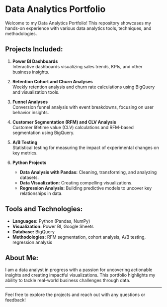 # Data Analytics Portfolio

Welcome to my Data Analytics Portfolio! This repository showcases my hands-on experience with various data analytics tools, techniques, and methodologies.

## Projects Included:
1. **Power BI Dashboards**  
   Interactive dashboards visualizing sales trends, KPIs, and other business insights.
   
2. **Retention Cohort and Churn Analyses**  
   Weekly retention analysis and churn rate calculations using BigQuery and visualization tools.
   
3. **Funnel Analyses**  
   Conversion funnel analysis with event breakdowns, focusing on user behavior insights.
   
4. **Customer Segmentation (RFM) and CLV Analysis**  
   Customer lifetime value (CLV) calculations and RFM-based segmentation using BigQuery.

5. **A/B Testing**  
   Statistical testing for measuring the impact of experimental changes on key metrics.

6. **Python Projects**  
   - **Data Analysis with Pandas:** Cleaning, transforming, and analyzing datasets.  
   - **Data Visualization:** Creating compelling visualizations.  
   - **Regression Analysis:** Building predictive models to uncover key relationships in data.

## Tools and Technologies:
- **Languages:** Python (Pandas, NumPy)  
- **Visualization:** Power BI, Google Sheets  
- **Database:** BigQuery  
- **Methodologies:** RFM segmentation, cohort analysis, A/B testing, regression analysis

## About Me:
I am a data analyst in progress with a passion for uncovering actionable insights and creating impactful visualizations. This portfolio highlights my ability to tackle real-world business challenges through data.

---

Feel free to explore the projects and reach out with any questions or feedback!
